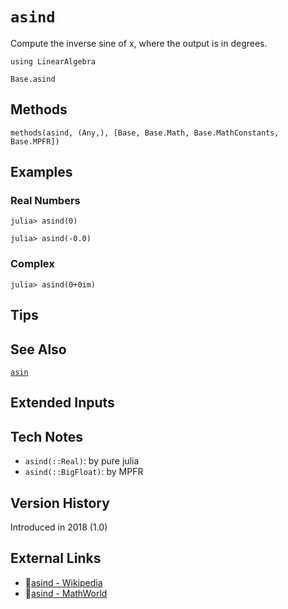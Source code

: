 # `asind`

Compute the inverse sine of x, where the output is in degrees.

```@setup repl_only
using LinearAlgebra
```
```@docs
Base.asind
```


## Methods

```@repl
methods(asind, (Any,), [Base, Base.Math, Base.MathConstants, Base.MPFR])
```


## Examples

### Real Numbers
```jldoctest
julia> asind(0)

julia> asind(-0.0)
```

### Complex
```jldoctest
julia> asind(0+0im)
```

## Tips


## See Also

[`asin`](@ref)


## Extended Inputs


## Tech Notes

- `asind(::Real)`: by pure julia
- `asind(::BigFloat)`: by MPFR


## Version History

Introduced in 2018 (1.0)


## External Links
- 🔗[asind - Wikipedia](https://en.wikipedia.org/wiki/ )
- 🔗[asind - MathWorld](https://mathworld.wolfram.com/ )
